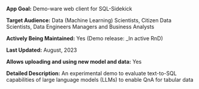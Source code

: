 **App Goal:** Demo-ware web client for SQL-Sidekick

**Target Audience:** Data (Machine Learning) Scientists, Citizen Data Scientists, Data Engineers Managers and Business Analysts

**Actively Being Maintained:** Yes (Demo release: _In active RnD)

**Last Updated:** August, 2023

**Allows uploading and using new model and data:** Yes

**Detailed Description:**
An experimental demo to evaluate text-to-SQL capabilities of large language models (LLMs) to enable QnA for tabular data
